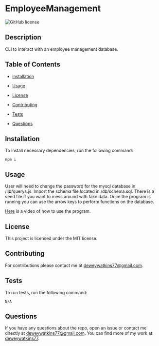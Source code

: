 # EmployeeManagement
![GitHub license](https://img.shields.io/badge/license-MIT-blue.svg)

## Description

CLI to interact with an employee management database.

## Table of Contents 

* [Installation](#installation)

* [Usage](#usage)

* [License](#license)

* [Contributing](#contributing)

* [Tests](#tests)

* [Questions](#questions)

## Installation

To install necessary dependencies, run the following command:

```
npm i
```

## Usage

User will need to change the password for the mysql database in /lib/querys.js. Import the schema file located in /db/schema.sql. There is a seed file if you want to mess around with fake data. Once the program is running you can use the arrow keys to perform functions on the database.

[Here](https://watch.screencastify.com/v/uEZLPxjwLgRz22MYBYxr) is a video of how to use the program.

## License

This project is licensed under the MIT license.
  
## Contributing

For contributions please contact me at deweywatkins77@gmail.com.

## Tests

To run tests, run the following command:

```
N/A
```

## Questions

If you have any questions about the repo, open an issue or contact me directly at deweywatkins77@gmail.com. You can find more of my work at [deweywatkins77](https://github.com/deweywatkins77/).

